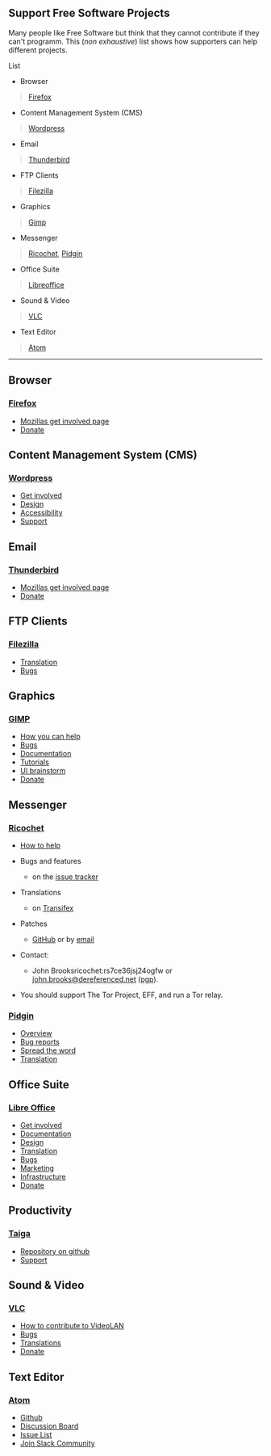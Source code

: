 ## Support Free Software Projects  

Many people like Free Software but think that they cannot contribute if they can't programm. This (*non exhaustive*) list shows how supporters can help different projects. 

List

* Browser

 > [Firefox](#Firefox)
* Content Management System (CMS)
  
 > [Wordpress](#Wordpress)
* Email

 > [Thunderbird](#Thunderbird)
* FTP Clients

 > [Filezilla](#Filezilla)
* Graphics

 > [Gimp](#Gimp)
* Messenger

 > [Ricochet](#Ricochet), [Pidgin](#Pidgin)
* Office Suite

 > [Libreoffice](#LibreOffice)
* Sound & Video

 > [VLC](#Vlc)
* Text Editor

 > [Atom](#Atom)

---

## Browser

### <a name="Firefox">[Firefox](https://www.mozilla.org/en-US/firefox/products/?icn=tabz)</a>

* [Mozillas get involved page](https://support.mozilla.org/en-US/get-involved)
* [Donate](https://donate.mozilla.org/en-US/?presets=100,50,25,15&amount=50&ref=EOYFR2015&utm_campaign=EOYFR2015&utm_source=mozilla.org&utm_medium=referral&utm_content=mozillaorg_tabzillaTXT&currency=usd&icn=tabz)

## Content Management System (CMS)

### <a name="Wordpress">[Wordpress](https://wordpress.org/)</a>
* [Get involved](https://make.wordpress.org/)
* [Design](https://make.wordpress.org/design)
* [Accessibility](https://make.wordpress.org/accessibility/)
* [Support](https://make.wordpress.org/support/)

## Email

### <a name="Thunderbird">[Thunderbird](https://www.mozilla.org/en-US/thunderbird/?icn=tabz)</a>
* [Mozillas get involved page](https://support.mozilla.org/en-US/get-involved)
* [Donate](https://donate.mozilla.org/en-US/?presets=100,50,25,15&amount=50&ref=EOYFR2015&utm_campaign=EOYFR2015&utm_source=mozilla.org&utm_medium=referral&utm_content=mozillaorg_tabzillaTXT&currency=usd&icn=tabz)

## FTP Clients

### <a name="Filezilla">[Filezilla](https://filezilla-project.org/)</a>

* [Translation](https://filezilla-project.org/translations.php)
* [Bugs](https://trac.filezilla-project.org/)

## Graphics

### <a name="Gimp">[GIMP](https://www.gimp.org/)</a>

* [How you can help](https://www.gimp.org/develop/)
* [Bugs](https://www.gimp.org/bugs/)
* [Documentation](https://www.gimp.org/docs/)
* [Tutorials](https://www.gimp.org/tutorials/)
* [UI brainstorm](https://gimp-brainstorm.blogspot.de/)
* [Donate](https://www.gimp.org/donating/)

## Messenger

### <a name="Ricochet">[Ricochet](https://ricochet.im/)</a>

* [How to help](https://ricochet.im/#how-to-help:6083a88ee3411b0d17ce02d738f69d47)

* Bugs and features
  * on the [issue tracker](https://github.com/ricochet-im/ricochet/issues)
* Translations
  * on [Transifex](https://www.transifex.com/projects/p/ricochet/) 
* Patches     
  * [GitHub](https://github.com/ricochet-im/ricochet) or by [email](john.brooks@dereferenced.net)
* Contact:    
  * John Brooksricochet:rs7ce36jsj24ogfw or john.brooks@dereferenced.net ([pgp](https://ricochet.im/john-brooks.asc)).
* You should support The Tor Project, EFF, and run a Tor relay.
  
### <a name="Pidgin">[Pidgin](https://pidgin.im/)</a>

* [Overview](https://developer.pidgin.im/)
* [Bug reports](https://developer.pidgin.im/wiki/TipsForBugReports)
* [Spread the word](https://developer.pidgin.im/wiki/SpreadPidginAvatars)
* [Translation](https://developer.pidgin.im/wiki/TipsForTranslators)

## Office Suite

### <a name="LibreOffice">[Libre Office](https://www.libreoffice.org/)</a>

* [Get involved](https://www.libreoffice.org/community/get-involved/)
* [Documentation](https://www.libreoffice.org/community/get-involved/#docs)
* [Design](https://wiki.documentfoundation.org/Design)
* [Translation](https://www.libreoffice.org/community/localization/)
* [Bugs](https://www.libreoffice.org/community/get-involved/#qa)
* [Marketing](https://www.libreoffice.org/community/get-involved/#marketing)
* [Infrastructure](https://www.libreoffice.org/community/infrastructure/)
* [Donate](https://www.libreoffice.org/donate/)

## Productivity

### <a name="Taiga">[Taiga](https://taiga.io/)</a>

* [Repository on github](https://github.com/taigaio/)
* [Support](https://tree.taiga.io/support/)

## Sound & Video

### <a name="Vlc">[VLC](https://www.videolan.org/vlc/)</a>

* [How to contribute to VideoLAN](https://www.videolan.org/contribute.html)
* [Bugs](https://trac.videolan.org/vlc)
* [Translations](https://www.videolan.org/developers/i18n/transifex-howto.html)
* [Donate](https://www.videolan.org/contribute.html#money)

## Text Editor
### <a name="Atom">[Atom](https://atom.io/)</a>

* [Github](https://github.com/atom/atom)
* [Discussion Board](https://github.com/atom/atom)
* [Issue List](https://github.com/atom/atom/issues)
* [Join Slack Community](http://atom-slack.herokuapp.com/)
